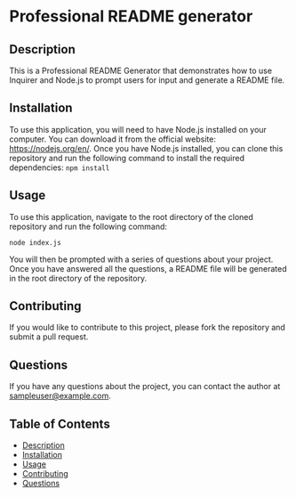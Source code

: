 # Professional README generator

## Description
This is a Professional README Generator that demonstrates how to use Inquirer and Node.js to prompt users for input and generate a README file. 

## Installation
To use this application, you will need to have Node.js installed on your computer. You can download it from the official website: https://nodejs.org/en/. Once you have Node.js installed, you can clone this repository and run the following command to install the required dependencies:
 ```npm install```


## Usage
To use this application, navigate to the root directory of the cloned repository and run the following command:

```node index.js```


You will then be prompted with a series of questions about your project. Once you have answered all the questions, a README file will be generated in the root directory of the repository.

## Contributing
If you would like to contribute to this project, please fork the repository and submit a pull request.

## Questions
If you have any questions about the project, you can contact the author at sampleuser@example.com.

## Table of Contents
* [Description](#description)
* [Installation](#installation)
* [Usage](#usage)
* [Contributing](#contributing)
* [Questions](#questions)